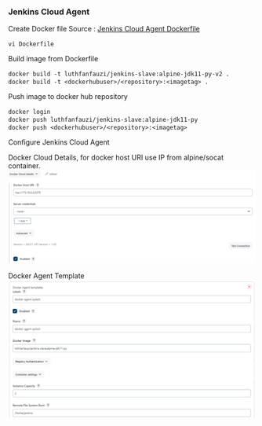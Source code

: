 ### Jenkins Cloud Agent

Create Docker file
Source : [Jenkins Cloud Agent Dockerfile](https://github.com/luthfanzulfauzi/jenkins/blob/main/agent/config/Dockerfile)
```
vi Dockerfile
```

Build image from Dockerfile
```
docker build -t luthfanfauzi/jenkins-slave:alpine-jdk11-py-v2 .
docker build -t <dockerhubuser>/<repository>:<imagetag> .
```

Push image to docker hub repository
```
docker login
docker push luthfanfauzi/jenkins-slave:alpine-jdk11-py
docker push <dockerhubuser>/<repository>:<imagetag>
```

Configure Jenkins Cloud Agent

Docker Cloud Details, for docker host URI use IP from alpine/socat container.
![dockerclouddetails](dockerclouddetails.png "Docker Cloud Details")

Docker Agent Template
![dockeragenttemp](dockeragenttemp.png "Docker Agent Template")